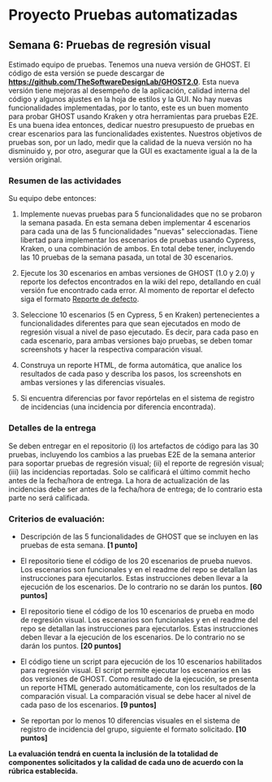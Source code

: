 
# Proyecto Pruebas automatizadas

## Semana  6: Pruebas de regresión visual

Estimado equipo de pruebas. Tenemos una nueva versión de GHOST. El código de esta versión se puede descargar de **https://github.com/TheSoftwareDesignLab/GHOST2.0**. Esta nueva versión tiene mejoras al desempeño de la aplicación, calidad interna del código y algunos ajustes en la hoja de estilos y la GUI. No hay nuevas funcionalidades implementadas, por lo tanto, este es un buen momento para probar GHOST usando Kraken y otra herramientas para pruebas E2E. Es una buena  idea  entonces, dedicar nuestro presupuesto de pruebas en crear escenarios para las funcionalidades existentes. Nuestros objetivos de pruebas son, por un lado, medir que la calidad de la nueva versión no ha disminuido y, por otro, asegurar que la GUI es exactamente igual a la de la versión original.

### Resumen de las actividades

Su equipo debe entonces:

1. Implemente nuevas pruebas para 5 funcionalidades que no se probaron la semana pasada. En esta semana deben implementar 4 escenarios para cada una de las 5 funcionalidades "nuevas" seleccionadas. Tiene libertad para implementar los escenarios de pruebas usando Cypress, Kraken, o una combinación de ambos. En total debe tener, incluyendo  las 10 pruebas de la semana pasada, un total de 30 escenarios.

2. Ejecute los 30 escenarios en ambas versiones de GHOST (1.0  y 2.0) y reporte los defectos encontrados en la wiki del repo, detallando en cuál versión fue encontrado cada error. Al momento de reportar el defecto siga el formato [Reporte de defecto](https://thesoftwaredesignlab.github.io/AutTestingCourseraBook/templates/reporte-defecto.docx).

3. Seleccione 10 escenarios (5 en Cypress, 5 en Kraken) pertenecientes a funcionalidades diferentes para que sean ejecutados en modo de regresión visual a nivel de paso ejecutado. Es decir, para cada paso en cada escenario, para ambas versiones bajo pruebas, se deben tomar screenshots y hacer la respectiva comparación visual.

4. Construya un reporte HTML, de forma automática, que analice los resultados de cada paso y describa los pasos, los screenshots en ambas versiones y las diferencias visuales.

5. Si encuentra diferencias por favor repórtelas en el sistema de registro de incidencias (una incidencia por diferencia encontrada).

### Detalles de la entrega
Se deben entregar en el repositorio (i) los artefactos de código para las 30 pruebas, incluyendo los cambios  a las pruebas E2E de la semana anterior para soportar pruebas de regresión visual; (ii) el reporte de regresión visual;  (iii) las incidencias reportadas. Solo se calificará el último commit hecho antes de la fecha/hora de entrega. La hora de actualización de las incidencias debe ser antes de la fecha/hora de entrega; de lo contrario esta parte no será calificada.

### Criterios de evaluación:

- Descripción de las 5 funcionalidades de GHOST que se incluyen en las pruebas de esta semana. **[1 punto]**

- El repositorio tiene el código de los 20 escenarios de prueba nuevos. Los escenarios son funcionales y en el readme del repo se detallan las instrucciones para ejecutarlos. Estas instrucciones deben llevar a la ejecución de los escenarios. De lo contrario no se darán los puntos. **[60  puntos]**

- El repositorio tiene el código de los 10 escenarios de prueba en modo de regresión visual. Los escenarios son funcionales y en el readme del repo se detallan las instrucciones para ejecutarlos. Estas instrucciones deben llevar a la ejecución de los escenarios. De lo contrario no se darán los puntos.  **[20  puntos]**

- El código tiene un script para ejecución de los  10 escenarios habilitados para regresión visual. El script permite ejecutar los escenarios en las dos versiones de GHOST. Como resultado de la ejecución, se presenta un reporte HTML generado automáticamente, con los resultados de la comparación visual. La comparación visual se debe hacer al nivel de cada paso de los escenarios. **[9  puntos]**

- Se reportan por lo menos 10  diferencias  visuales en el sistema de registro de incidencia del grupo, siguiente el formato solicitado. **[10  puntos]**


 **La evaluación tendrá en cuenta la inclusión de la totalidad de componentes solicitados y la calidad de cada uno de acuerdo con la rúbrica establecida.**

